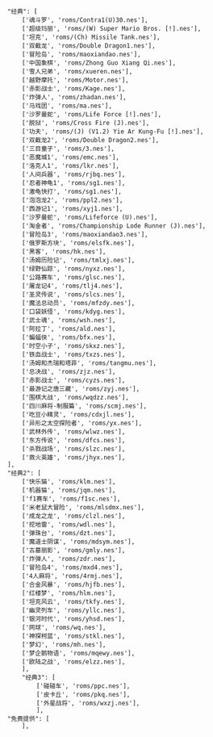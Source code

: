                 "经典": [
                    ['魂斗罗', 'roms/Contra1(U)30.nes'],
                    ['超级玛丽', 'roms/(W) Super Mario Bros. [!].nes'],
                    ['坦克', 'roms/(Ch) Missile Tank.nes'],
                    ['双截龙', 'roms/Double Dragon1.nes'],
                    ['冒险岛', 'roms/maoxiandao.nes'],
                    ['中国象棋', 'roms/Zhong Guo Xiang Qi.nes'],
                    ['雪人兄弟', 'roms/xueren.nes'],
                    ['越野摩托', 'roms/Motor.nes'],
                    ['赤影战士', 'roms/Kage.nes'],
                    ['炸弹人', 'roms/zhadan.nes'],
                    ['马戏团', 'roms/ma.nes'],
                    ['沙罗曼蛇', 'roms/Life Force [!].nes'],
                    ['脱狱', 'roms/Cross Fire (J).nes'],
                    ['功夫', 'roms/(J) (V1.2) Yie Ar Kung-Fu [!].nes'],
                    ['双截龙2', 'roms/Double Dragon2.nes'],
                    ['三目童子', 'roms/3.nes'],
                    ['恶魔城1', 'roms/emc.nes'],
                    ['洛克人1', 'roms/lkr.nes'],
                    ['人间兵器', 'roms/rjbq.nes'],
                    ['忍者神龟1', 'roms/sg1.nes'],
                    ['激龟快打', 'roms/sg1.nes'],
                    ['泡泡龙2', 'roms/ppl2.nes'],
                    ['西游记1', 'roms/xyj1.nes'],
                    ['沙罗曼蛇', 'roms/Lifeforce (U).nes'],
                    ['淘金者', 'roms/Championship Lode Runner (J).nes'],
                    ['冒险岛3', 'roms/maoxiandao3.nes'],
                    ['俄罗斯方块', 'roms/elsfk.nes'],
                    ['黑客', 'roms/hk.nes'],
                    ['汤姆历险记', 'roms/tmlxj.nes'],
                    ['绿野仙踪', 'roms/nyxz.nes'],
                    ['公路赛车', 'roms/glsc.nes'],
                    ['屠龙记4', 'roms/tlj4.nes'],
                    ['圣灵传说', 'roms/slcs.nes'],
                    ['魔法总动员', 'roms/mfzdy.nes'],
                    ['口袋妖怪', 'roms/kdyg.nes'],
                    ['武士魂', 'roms/wsh.nes'],
                    ['阿拉丁', 'roms/ald.nes'],
                    ['蝙蝠侠', 'roms/bfx.nes'],
                    ['时空小子', 'roms/skxz.nes'],
                    ['铁血战士', 'roms/txzs.nes'],
                    ['汤姆和杰瑞和塔菲', 'roms/tangmu.nes'],
                    ['总决战', 'roms/zjz.nes'],
                    ['赤影战士', 'roms/cyzs.nes'],
                    ['最游记之唐三藏', 'roms/zyj.nes'],
                    ['围棋大战', 'roms/wqdzz.nes'],
                    ['四川麻将-制服篇', 'roms/scmj.nes'],
                    ['吃豆小精灵', 'roms/cdxjl.nes'],
                    ['异形之太空探险者', 'roms/yx.nes'],
                    ['武林外传', 'roms/wlwz.nes'],
                    ['东方传说', 'roms/dfcs.nes'],
                    ['杀戮战场', 'roms/slzc.nes'],
                    ['救火英雄', 'roms/jhyx.nes'],
                ],
                "经典2": [
                    ['快乐猫', 'roms/klm.nes'],
                    ['机器猫', 'roms/jqm.nes'],
                    ['f1赛车', 'roms/f1sc.nes'],
                    ['米老鼠大冒险', 'roms/mlsdmx.nes'],
                    ['成龙之龙', 'roms/clzl.nes'],
                    ['挖地雷', 'roms/wdl.nes'],
                    ['弹珠台', 'roms/dzt.nes'],
                    ['魔道士阴谋', 'roms/mdsym.nes'],
                    ['古墓丽影', 'roms/gmly.nes'],
                    ['炸弹人', 'roms/zdr.nes'],
                    ['冒险岛4', 'roms/mxd4.nes'],
                    ['4人麻将', 'roms/4rmj.nes'],
                    ['合金风暴', 'roms/hjfb.nes'],
                    ['红楼梦', 'roms/hlm.nes'],
                    ['坦克风云', 'roms/tkfy.nes'],
                    ['幽灵列车', 'roms/yllc.nes'],
                    ['银河时代', 'roms/yhsd.nes'],
                    ['网球', 'roms/wq.nes'],
                    ['神探柯蓝', 'roms/stkl.nes'],
                    ['梦幻', 'roms/mh.nes'],
                    ['梦企鹅物语', 'roms/mqewy.nes'],
                    ['欧陆之战', 'roms/elzz.nes'],
                    ],
                    "经典3": [
                        ['碰碰车', 'roms/ppc.nes'],
                        ['皮卡丘', 'roms/pkq.nes'],
                        ['外星战将', 'roms/wxzj.nes'],
                        ],
                "免费提供": [
                    ],